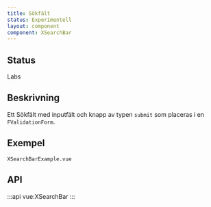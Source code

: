 ```yaml
---
title: Sökfält
status: Experimentell
layout: component
component: XSearchBar
---
```


## Status

Labs

## Beskrivning

Ett Sökfält med inputfält och knapp av typen `submit` som placeras i en `FValidationForm`.

## Exempel

```import
XSearchBarExample.vue
```

## API

:::api
vue:XSearchBar
:::
